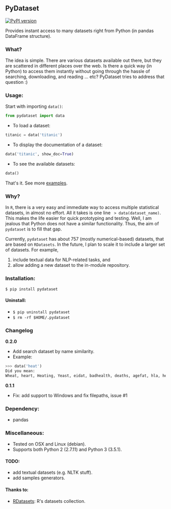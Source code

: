 ## PyDataset
 [![PyPI version](https://badge.fury.io/py/pydataset.svg)](http://badge.fury.io/py/pydataset)

Provides instant access to many datasets right from Python (in pandas DataFrame structure).

### What?

The idea is simple. There are various datasets available out there, but they are scattered in different places over the web.
Is there a quick way (in Python) to access them instantly without going through the hassle of searching, downloading, and reading ... etc?
PyDataset tries to address that question :)


### Usage:

Start with importing `data()`:
```python
from pydataset import data
```
- To load a dataset:
```python
titanic = data('titanic')
```
- To display the documentation of a dataset:
```python
data('titanic', show_doc=True)
```
- To see the available datasets:
```python
data()
```

That's it.
See more [examples](examples.ipynb).


### Why?

In `R`, there is a very easy and immediate way to access multiple statistical datasets,
in almost no effort. All it takes is one line ` > data(dataset_name)`.
This makes the life easier for quick prototyping and testing.
Well, I am jealous that Python does not have a similar functionality.
Thus, the aim of `pydataset` is to fill that gap.

Currently, `pydataset` has about 757 (mostly numerical-based) datasets, that are based on `RDatasets`.
In the future, I plan to scale it to include a larger set of datasets.
For example,
1) include textual data for NLP-related tasks, and
2) allow adding a new dataset to the in-module repository.


### Installation:

`$ pip install pydataset`

#### Uninstall:

- `$ pip uninstall pydataset`
- `$ rm -rf $HOME/.pydataset`

### Changelog

**0.2.0**

- Add search dataset by name similarity.
- Example:

```python
>>> data('heat')
Did you mean:
Wheat, heart, Heating, Yeast, eidat, badhealth, deaths, agefat, hla, heptathlon, azt
```

**0.1.1**

- Fix: add support to Windows and fix filepaths, issue #1

### Dependency:
- pandas

### Miscellaneous:

- Tested on OSX and Linux (debian).
- Supports both Python 2 (2.7.11) and Python 3 (3.5.1).


#### TODO:
- add textual datasets (e.g. NLTK stuff).
- add samples generators.


#### Thanks to:

- [RDatasets](https://github.com/vincentarelbundock/Rdatasets): R's datasets collection.  
